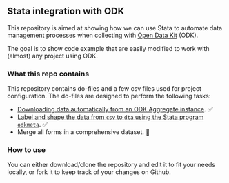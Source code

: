 ## Stata integration with ODK

This repository is aimed at showing how we can use Stata to automate data management processes when collecting with [Open Data Kit](https://getodk.org/) (ODK).

The goal is to show code example that are easily modified to work with (almost) any project using ODK.

### What this repo contains

This repository contains do-files and a few csv files used for project configuration. 
The do-files are designed to perform the following tasks:

* [Downloading data automatically from an ODK Aggregate instance](https://github.com/benjaminFaguer/Stata_ODK/blob/master/Download_data_from_ODK_using_Briefcase.do). ✅ 
* [Label and shape the data from `csv` to `dta` using the Stata program `odkmeta`](https://github.com/benjaminFaguer/Stata_ODK/blob/master/Label_data_with_ODKmeta.do). ✅
* Merge all forms in a comprehensive dataset. 🚧


### How to use

You can either download/clone the repository and edit it to fit your needs locally, or fork it to keep track of your changes on Github.
